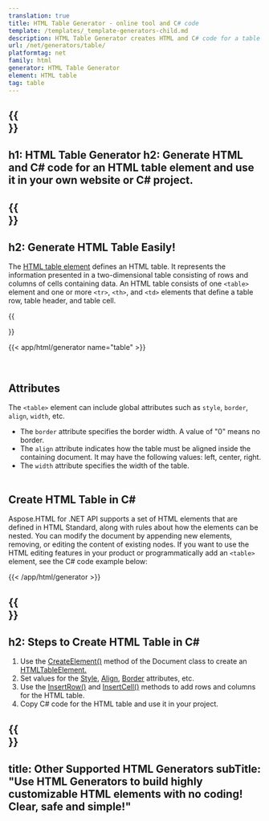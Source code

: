 ```yaml
---
translation: true
title: HTML Table Generator - online tool and C# code
template: /templates/_template-generators-child.md
description: HTML Table Generator creates HTML and C# code for a table element. You can generate code and use it in your own website or C# project.
url: /net/generators/table/
platformtag: net
family: html
generator: HTML Table Generator
element: HTML table
tag: table
---
```


{{<section banner>}}
---
h1: HTML Table Generator
h2: Generate HTML and C# code for an HTML table element and use it in your own website or C# project.
---

{{<section overview>}}
---
h2: Generate HTML Table Easily!
---

The [HTML table element](https://html.spec.whatwg.org/multipage/tables.html#the-table-element) defines an HTML table. It represents the information presented in a two-dimensional table consisting of rows and columns of cells containing data. An HTML table consists of one `<table>` element and one or more `<tr>`, `<th>`, and `<td>` elements that  define a table row, table header, and table cell.

{{<section plugin>}}

{{< app/html/generator name="table" >}}

<br>
<h2> Attributes </h2>

The `<table>` element can include global attributes such as `style`, `border`, `align`, `width`, etc.

 - The `border` attribute specifies the border width. A value of "0" means no border.
 - The `align` attribute indicates how the table must be aligned inside the containing document. It may have the following values: left, center, right.
 - The `width` attribute specifies the width of the table. 
 <br><br>

<h2> Create HTML Table in C#</h2>

Aspose.HTML for .NET API supports a set of HTML elements that are defined in HTML Standard, along with rules about how the elements can be nested. You can modify the document by appending new elements, removing, or editing the content of existing nodes. If you want to use the HTML editing features in your product or programmatically add an `<table>` element, see the C# code example below:

{{< /app/html/generator >}}

{{<section steps>}}
---
h2: Steps to Create HTML Table in C#
---

1.  Use the [CreateElement()](https://reference.aspose.com/html/net/aspose.html.dom/document/createelement/) method of the Document class to create an [HTMLTableElement.](https://reference.aspose.com/html/net/aspose.html/htmltableelement/)
2. Set values for the [Style](https://reference.aspose.com/html/net/aspose.html/htmlelement/style/), [Align](https://reference.aspose.com/html/net/aspose.html/htmltableelement/align/), [Border](https://reference.aspose.com/html/net/aspose.html/htmltableelement/border/) attributes, etc.
3. Use the [InsertRow()](https://reference.aspose.com/html/net/aspose.html/htmltableelement/insertrow/) and [InsertCell()](https://reference.aspose.com/html/net/aspose.html/htmltablerowelement/insertcell/) methods to add rows and columns for the HTML table.
3. Copy C# code for the HTML table and use it in your project.

{{<section other-generators>}}
---
title: Other Supported HTML Generators
subTitle: "Use HTML Generators to build highly customizable HTML elements with no coding! Clear, safe and simple!"
---